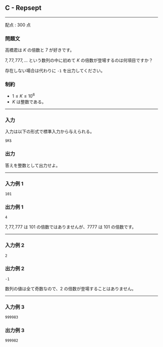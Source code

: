 ## C - Repsept
---

配点 : $300$ 点

### 問題文

高橋君は $K$ の倍数と $7$ が好きです。

$7,77,777,\ldots$ という数列の中に初めて $K$ の倍数が登場するのは何項目ですか？

存在しない場合は代わりに `-1` を出力してください。

### 制約

- $1 \leq K \leq 10^6$
- $K$ は整数である。

---


### 入力

入力は以下の形式で標準入力から与えられる。

```
$K$

```

### 出力

答えを整数として出力せよ。

---


### 入力例 1

```
101

```

### 出力例 1

```
4

```

$7,77,777$ は $101$ の倍数ではありませんが、$7777$ は $101$ の倍数です。

---


### 入力例 2

```
2

```

### 出力例 2

```
-1

```

数列の値は全て奇数なので、$2$ の倍数が登場することはありません。

---


### 入力例 3

```
999983

```

### 出力例 3

```
999982

```
